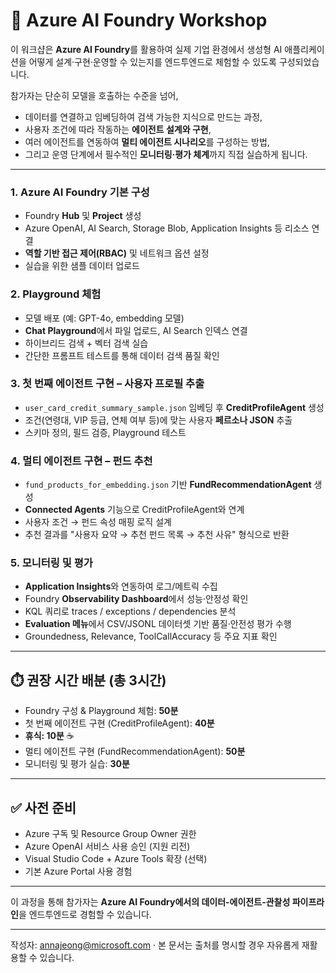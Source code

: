 # 🚀 Azure AI Foundry Workshop

이 워크샵은 **Azure AI Foundry**를 활용하여 실제 기업 환경에서 생성형 AI 애플리케이션을 어떻게 설계·구현·운영할 수 있는지를 엔드투엔드로 체험할 수 있도록 구성되었습니다.  

참가자는 단순히 모델을 호출하는 수준을 넘어,  
- 데이터를 연결하고 임베딩하여 검색 가능한 지식으로 만드는 과정,  
- 사용자 조건에 따라 작동하는 **에이전트 설계와 구현**,  
- 여러 에이전트를 연동하여 **멀티 에이전트 시나리오**를 구성하는 방법,  
- 그리고 운영 단계에서 필수적인 **모니터링·평가 체계**까지 직접 실습하게 됩니다.  

---

### 1. Azure AI Foundry 기본 구성
- Foundry **Hub** 및 **Project** 생성
- Azure OpenAI, AI Search, Storage Blob, Application Insights 등 리소스 연결
- **역할 기반 접근 제어(RBAC)** 및 네트워크 옵션 설정
- 실습을 위한 샘플 데이터 업로드

### 2. Playground 체험
- 모델 배포 (예: GPT-4o, embedding 모델)
- **Chat Playground**에서 파일 업로드, AI Search 인덱스 연결
- 하이브리드 검색 + 벡터 검색 실습
- 간단한 프롬프트 테스트를 통해 데이터 검색 품질 확인

### 3. 첫 번째 에이전트 구현 – 사용자 프로필 추출
- `user_card_credit_summary_sample.json` 임베딩 후 **CreditProfileAgent** 생성
- 조건(연령대, VIP 등급, 연체 여부 등)에 맞는 사용자 **페르소나 JSON** 추출
- 스키마 정의, 필드 검증, Playground 테스트

### 4. 멀티 에이전트 구현 – 펀드 추천
- `fund_products_for_embedding.json` 기반 **FundRecommendationAgent** 생성
- **Connected Agents** 기능으로 CreditProfileAgent와 연계
- 사용자 조건 → 펀드 속성 매핑 로직 설계
- 추천 결과를 "사용자 요약 → 추천 펀드 목록 → 추천 사유" 형식으로 반환

### 5. 모니터링 및 평가
- **Application Insights**와 연동하여 로그/메트릭 수집
- Foundry **Observability Dashboard**에서 성능·안정성 확인
- KQL 쿼리로 traces / exceptions / dependencies 분석
- **Evaluation 메뉴**에서 CSV/JSONL 데이터셋 기반 품질·안전성 평가 수행
- Groundedness, Relevance, ToolCallAccuracy 등 주요 지표 확인

---

## ⏱️ 권장 시간 배분 (총 3시간)

- Foundry 구성 & Playground 체험: **50분**  
- 첫 번째 에이전트 구현 (CreditProfileAgent): **40분**  
- **휴식: 10분** ☕  
- 멀티 에이전트 구현 (FundRecommendationAgent): **50분**  
- 모니터링 및 평가 실습: **30분**  

---

## ✅ 사전 준비
- Azure 구독 및 Resource Group Owner 권한  
- Azure OpenAI 서비스 사용 승인 (지원 리전)  
- Visual Studio Code + Azure Tools 확장 (선택)  
- 기본 Azure Portal 사용 경험  

---

이 과정을 통해 참가자는 **Azure AI Foundry에서의 데이터-에이전트-관찰성 파이프라인**을 엔드투엔드로 경험할 수 있습니다.

---
작성자: [annajeong@microsoft.com](mailto:annajeong@microsoft.com) · 본 문서는 출처를 명시할 경우 자유롭게 재활용할 수 있습니다.
